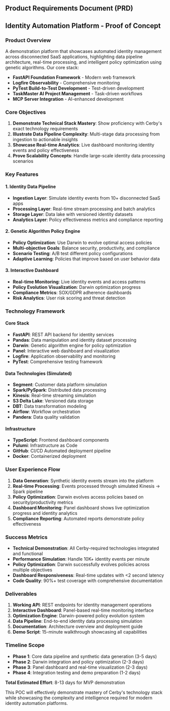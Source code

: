 ## Product Requirements Document (PRD)
## Identity Automation Platform - Proof of Concept

### **Product Overview**

A demonstration platform that showcases automated identity management across disconnected SaaS applications, highlighting data pipeline architecture, real-time processing, and intelligent policy optimization using genetic algorithms. Our core stack:

- **FastAPI Foundation Framework** - Modern web framework
- **Logfire Observability** - Comprehensive monitoring  
- **PyTest Build-to-Test Development** - Test-driven development
- **TaskMaster AI Project Management** - Task-driven workflows
- **MCP Server Integration** - AI-enhanced development

### **Core Objectives**

1. **Demonstrate Technical Stack Mastery**: Show proficiency with Cerby's exact technology requirements
2. **Illustrate Data Pipeline Complexity**: Multi-stage data processing from ingestion to actionable insights
3. **Showcase Real-time Analytics**: Live dashboard monitoring identity events and policy effectiveness
4. **Prove Scalability Concepts**: Handle large-scale identity data processing scenarios

### **Key Features**

#### **1. Identity Data Pipeline**
- **Ingestion Layer**: Simulate identity events from 10+ disconnected SaaS apps
- **Processing Layer**: Real-time stream processing and batch analytics
- **Storage Layer**: Data lake with versioned identity datasets
- **Analytics Layer**: Policy effectiveness metrics and compliance reporting

#### **2. Genetic Algorithm Policy Engine**

- **Policy Optimization**: Use Darwin to evolve optimal access policies
- **Multi-objective Goals**: Balance security, productivity, and compliance
- **Scenario Testing**: A/B test different policy configurations
- **Adaptive Learning**: Policies that improve based on user behavior data

#### **3. Interactive Dashboard**

- **Real-time Monitoring**: Live identity events and access patterns
- **Policy Evolution Visualization**: Darwin optimization progress
- **Compliance Metrics**: SOX/GDPR adherence dashboards
- **Risk Analytics**: User risk scoring and threat detection

### **Technology Framework**

#### **Core Stack**

- **FastAPI**: REST API backend for identity services
- **Pandas**: Data manipulation and identity dataset processing
- **Darwin**: Genetic algorithm engine for policy optimization
- **Panel**: Interactive web dashboard and visualization
- **Logfire**: Application observability and monitoring
- **PyTest**: Comprehensive testing framework

#### **Data Technologies (Simulated)**

- **Segment**: Customer data platform simulation
- **Spark/PySpark**: Distributed data processing
- **Kinesis**: Real-time streaming simulation
- **S3 Delta Lake**: Versioned data storage
- **DBT**: Data transformation modeling
- **Airflow**: Workflow orchestration
- **Pandera**: Data quality validation

#### **Infrastructure**

- **TypeScript**: Frontend dashboard components
- **Pulumi**: Infrastructure as Code
- **GitHub**: CI/CD Automated deployment pipeline
- **Docker**: Containerized deployment

### **User Experience Flow**

1. **Data Generation**: Synthetic identity events stream into the platform
2. **Real-time Processing**: Events processed through simulated Kinesis → Spark pipeline
3. **Policy Optimization**: Darwin evolves access policies based on security/productivity metrics
4. **Dashboard Monitoring**: Panel dashboard shows live optimization progress and identity analytics
5. **Compliance Reporting**: Automated reports demonstrate policy effectiveness

### **Success Metrics**

- **Technical Demonstration**: All Cerby-required technologies integrated and functional
- **Performance Simulation**: Handle 10K+ identity events per minute
- **Policy Optimization**: Darwin successfully evolves policies across multiple objectives
- **Dashboard Responsiveness**: Real-time updates with <2 second latency
- **Code Quality**: 90%+ test coverage with comprehensive documentation

### **Deliverables**

1. **Working API**: REST endpoints for identity management operations
2. **Interactive Dashboard**: Panel-based real-time monitoring interface
3. **Optimization Engine**: Darwin-powered policy evolution system
4. **Data Pipeline**: End-to-end identity data processing simulation
5. **Documentation**: Architecture overview and deployment guide
6. **Demo Script**: 15-minute walkthrough showcasing all capabilities

### **Timeline Scope**

- **Phase 1**: Core data pipeline and synthetic data generation (3-5 days)
- **Phase 2**: Darwin integration and policy optimization (2-3 days)  
- **Phase 3**: Panel dashboard and real-time visualization (2-3 days)
- **Phase 4**: Integration testing and demo preparation (1-2 days)

**Total Estimated Effort**: 8-13 days for MVP demonstration

This POC will effectively demonstrate mastery of Cerby's technology stack while showcasing the complexity and intelligence required for modern identity automation platforms.